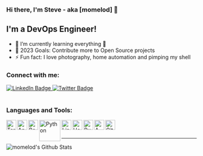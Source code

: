 ### Hi there, I'm Steve - aka [momelod] 👋

## I'm a DevOps Engineer!
- 🌱 I’m currently learning everything 🤣
- 🥅 2023 Goals: Contribute more to Open Source projects
- ⚡ Fun fact: I love photography, home automation and pimping my shell

<!--START_SECTION:badges-->
<!--END_SECTION:badges-->

### Connect with me:

<div id="badges">
  <a href="https://www.linkedin.com/in/steve-melo-598b1310/">
    <img src="https://img.shields.io/badge/LinkedIn-blue?style=for-the-badge&logo=linkedin&logoColor=white" alt="LinkedIn Badge"/>
  </a>
  <a href="https://twitter.com/momelod">
    <img src="https://img.shields.io/badge/Twitter-blue?style=for-the-badge&logo=twitter&logoColor=white" alt="Twitter Badge"/>
  </a>
</div>

<br />

<img src="https://komarev.com/ghpvc/?username=momelod&style=flat-square&color=blue" alt=""/>


### Languages and Tools:

<img align="left" alt="Terraform" width="26px" src="https://img.shields.io/badge/Terraform-#5C4EE5" />
<img align="left" alt="Ansible" width="26px" src="https://img.shields.io/badge/Ansible-#EE0000" />
<img align="left" alt="Bash" width="26px" src="https://img.shields.io/badge/Bash-blue" />
<img align="left" alt="Python" width="56px" src="https://img.shields.io/badge/Python-#FFD847" />
<img align="left" alt="Linux" width="26px" src="https://img.shields.io/badge/Linux-orange" />
<img align="left" alt="Home Assistant" width="26px" src="https://img.shields.io/badge/HomeAssistant-#038FC7" />
<img align="left" alt="Rundeck" width="26px" src="https://img.shields.io/badge/Rundeck-#EE625E" />
<img align="left" alt="AWS" width="26px" src="https://img.shields.io/badge/AWS-#EC7211" />
<img align="left" alt="Git" width="26px" src="https://img.shields.io/badge/Git-#F54D27" />


<br />
<br />

---

<img align="left" alt="momelod's Github Stats" src="https://github-readme-stats.vercel.app/api?username=momelod&show_icons=true&hide_border=true" />
